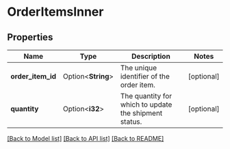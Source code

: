 # OrderItemsInner

## Properties

Name | Type | Description | Notes
------------ | ------------- | ------------- | -------------
**order_item_id** | Option<**String**> | The unique identifier of the order item. | [optional]
**quantity** | Option<**i32**> | The quantity for which to update the shipment status. | [optional]

[[Back to Model list]](../README.md#documentation-for-models) [[Back to API list]](../README.md#documentation-for-api-endpoints) [[Back to README]](../README.md)


